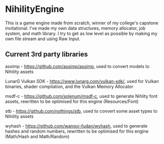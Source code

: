 # NihilityEngine

This is a game engine made from scratch, winner of my college's capstone invitational. I've made my own data structures, memory allocator, job system, and math library. I try to get as low level as possible by making my own file stream and using Raw Input.

## Current 3rd party libraries
assimp - https://github.com/assimp/assimp, used to convert models to Nihility assets

LunarG Vulkan SDK - https://www.lunarg.com/vulkan-sdk/, used for Vulkan binaries, shader compilation, and the Vulkan Memory Allocator

msdf-c - https://github.com/solenum/msdf-c, used to generate Nihlity font assets, rewritten to be optimised for this engine (Resources/Font)

stb - https://github.com/nothings/stb, used to convert some asset types to Nihility assets

wyhash - https://github.com/wangyi-fudan/wyhash, used to generate hashes and random numbers, rewritten to be optimised for this engine (Math/Hash and Math/Random)
